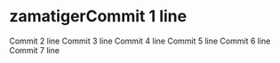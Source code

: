 # zamatigerCommit 1 line
Commit 2 line
Commit 3 line
Commit 4 line
Commit 5 line
Commit 6 line
Commit 7 line
